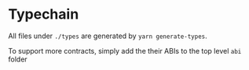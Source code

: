 # Typechain

All files under `./types` are generated by `yarn generate-types`.

To support more contracts, simply add the their ABIs to the top level `abi` folder
